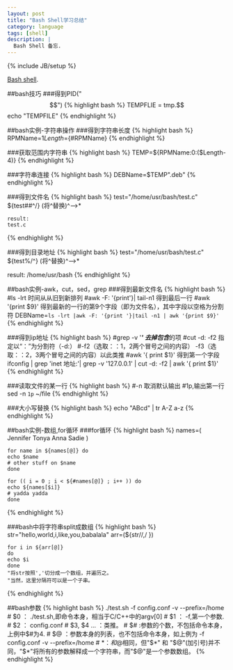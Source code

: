 ```yaml
---
layout: post
title: "Bash Shell学习总结"
category: language 
tags: [shell]
description: |
  Bash Shell 备忘. 
---
```

{% include JB/setup %}

[Bash shell](http://en.wikipedia.org/wiki/Bash_(Unix_shell)).

##bash技巧
###得到PID("$$")
{% highlight bash %}
    TEMPFLIE = tmp.$$
    echo "TEMPFILE"
{% endhighlight %}

##bash实例-字符串操作
###得到字符串长度
{% highlight bash %}
    RPMName=$1
    Length=${#RPMName}
{% endhighlight %}

###获取范围内字符串
{% highlight bash %}
    TEMP=${RPMName:0:($Length-4)}
{% endhighlight %}

###字符串连接
{% highlight bash %}
    DEBName=$TEMP".deb"
{% endhighlight %}

###得到文件名
{% highlight bash %}
    test="/home/usr/bash/test.c"
    ${test##^/} (将^替换)^-->*

    result:
    test.c
{% endhighlight %}

###得到目录地址
{% highlight bash %}
   test="/home/usr/bash/test.c"
   ${test%/^} (将^替换)^-->*

   result:
   /home/usr/bash
{% endhighlight %}

##bash实例-awk，cut，sed，grep
###得到最新文件名
{% highlight bash %}
    #ls -lrt 时间从从旧到新排列
    #awk -F: '{print'}| tail-n1 得到最后一行
    #awk '{print $9}' 得到最新的一行的第9个字段（即为文件名），其中字段以空格为分割符
    DEBName=`ls -lrt |awk -F: '{print '}|tail -n1 | awk '{print $9}'`
{% endhighlight %}

###得到ip地址
{% highlight bash %}
    #grep -v '***' 去掉包含***的项
    #cut -d: -f2 指定以“：”为分割符（-d:） 
    #-f2（选取：：1，2两个冒号之间的内容） -f3（选取：：2，3两个冒号之间的内容）以此类推
    #awk '{ print $1}' 得到第一个字段
    ifconfig | grep 'inet 地址:'| grep -v '127.0.0.1' | cut -d: -f2 | awk '{ print $1}'
{% endhighlight %}

###读取文件的某一行
{% highlight bash %}
    #-n 取消默认输出
    #1p,输出第一行
    sed -n `1p` ~/file
{% endhighlight %}

###大小写替换
{% highlight bash %}
    echo "ABcd" | tr A-Z a-z
{% endhighlight %}

##bash实例-数组,for循环
###for循环
{% highlight bash %}
    names=( Jennifer Tonya Anna Sadie )

    for name in ${names[@]} do
    echo $name
    # other stuff on $name
    done

    for (( i = 0 ; i < ${#names[@]} ; i++ )) do
    echo ${names[$i]}
    # yadda yadda
    done
{% endhighlight %}

###bash中将字符串split成数组
{% highlight bash %}
    str="hello,world,i,like,you,babalala" 
    arr=(${str//,/ }) 

    for i in ${arr[@]} 
    do 
    echo $i 
    done 
    "将str按照','切分成一个数组，并遍历之。
    "当然，这里分隔符可以是一个子串。
{% endhighlight %}

##bash参数
{% highlight bash %}
    ./test.sh -f config.conf -v --prefix=/home
    # $0 ： ./test.sh,即命令本身，相当于C/C++中的argv[0]
    # $1 ： -f,第一个参数.
    # $2 ： config.conf
    # $3, $4 ... ：类推。
    # $# :参数的个数，不包括命令本身，上例中$#为4.
    # $@ ：参数本身的列表，也不包括命令本身，如上例为 -f config.conf -v --prefix=/home
    # $* ：和$@相同，但"$*" 和 "$@"(加引号)并不同，"$*"将所有的参数解释成一个字符串，而"$@"是一个参数数组。
{% endhighlight %}


